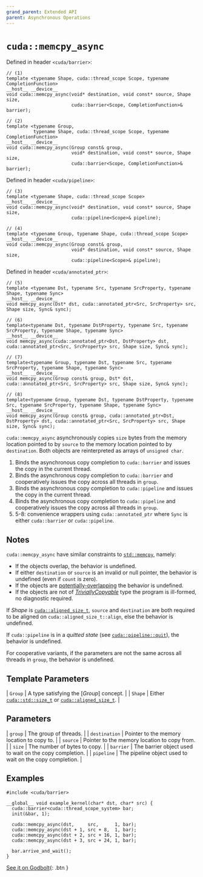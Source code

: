 ```yaml
---
grand_parent: Extended API
parent: Asynchronous Operations
---
```


# `cuda::memcpy_async`

Defined in header `<cuda/barrier>`:

```cuda
// (1)
template <typename Shape, cuda::thread_scope Scope, typename CompletionFunction>
__host__ __device__
void cuda::memcpy_async(void* destination, void const* source, Shape size,
                        cuda::barrier<Scope, CompletionFunction>& barrier);

// (2)
template <typename Group,
          typename Shape, cuda::thread_scope Scope, typename CompletionFunction>
__host__ __device__
void cuda::memcpy_async(Group const& group,
                        void* destination, void const* source, Shape size,
                        cuda::barrier<Scope, CompletionFunction>& barrier);
```

Defined in header `<cuda/pipeline>`:

```cuda
// (3)
template <typename Shape, cuda::thread_scope Scope>
__host__ __device__
void cuda::memcpy_async(void* destination, void const* source, Shape size,
                        cuda::pipeline<Scope>& pipeline);

// (4)
template <typename Group, typename Shape, cuda::thread_scope Scope>
__host__ __device__
void cuda::memcpy_async(Group const& group,
                        void* destination, void const* source, Shape size,
                        cuda::pipeline<Scope>& pipeline);
```

Defined in header `<cuda/annotated_ptr>`:

```cuda
// (5)
template <typename Dst, typename Src, typename SrcProperty, typename Shape, typename Sync>
__host__ __device__
void memcpy_async(Dst* dst, cuda::annotated_ptr<Src, SrcProperty> src, Shape size, Sync& sync);

// (6)
template<typename Dst, typename DstProperty, typename Src, typename SrcProperty, typename Shape, typename Sync>
__host__ __device__
void memcpy_async(cuda::annotated_ptr<Dst, DstProperty> dst, cuda::annotated_ptr<Src, SrcProperty> src, Shape size, Sync& sync);

// (7)
template<typename Group, typename Dst, typename Src, typename SrcProperty, typename Shape, typename Sync>
__host__ __device__
void memcpy_async(Group const& group, Dst* dst, cuda::annotated_ptr<Src, SrcProperty> src, Shape size, Sync& sync);

// (8)
template<typename Group, typename Dst, typename DstProperty, typename Src, typename SrcProperty, typename Shape, typename Sync>
__host__ __device__
void memcpy_async(Group const& group, cuda::annotated_ptr<Dst, DstProperty> dst, cuda::annotated_ptr<Src, SrcProperty> src, Shape size, Sync& sync);
```

`cuda::memcpy_async` asynchronously copies `size` bytes from the memory
  location pointed to by `source` to the memory location pointed to by
  `destination`.
Both objects are reinterpreted as arrays of `unsigned char`.

1. Binds the asynchronous copy completion to `cuda::barrier` and issues the copy
   in the current thread.
2. Binds the asynchronous copy completion to `cuda::barrier` and cooperatively
   issues the copy across all threads in `group`.
3. Binds the asynchronous copy completion to `cuda::pipeline` and issues the copy
   in the current thread.
4. Binds the asynchronous copy completion to `cuda::pipeline` and cooperatively
   issues the copy across all threads in `group`.
5. 5-8: convenience wrappers using `cuda::annotated_ptr` where `Sync` is
   either `cuda::barrier` or `cuda::pipeline`.

## Notes

`cuda::memcpy_async` have similar constraints to [`std::memcpy`], namely:
* If the objects overlap, the behavior is undefined.
* If either `destination` or `source` is an invalid or null pointer, the
    behavior is undefined (even if `count` is zero).
* If the objects are [potentially-overlapping] the behavior is undefined.
* If the objects are not of [_TriviallyCopyable_] type the program is
    ill-formed, no diagnostic required.

If _Shape_ is [`cuda::aligned_size_t`], `source` and `destination` are both
  required to be aligned on `cuda::aligned_size_t::align`, else the behavior is
  undefined.

If `cuda::pipeline` is in a _quitted state_ (see [`cuda::pipeline::quit`]), the
  behavior is undefined.

For cooperative variants, if the parameters are not the same across all threads
  in `group`, the behavior is undefined.

## Template Parameters

| `Group` | A type satisfying the [_Group_] concept.                  |
| `Shape` | Either [`cuda::std::size_t`] or [`cuda::aligned_size_t`]. |

## Parameters

| `group`       | The group of threads.                                    |
| `destination` | Pointer to the memory location to copy to.               |
| `source`      | Pointer to the memory location to copy from.             |
| `size`        | The number of bytes to copy.                             |
| `barrier`     | The barrier object used to wait on the copy completion.  |
| `pipeline`    | The pipeline object used to wait on the copy completion. |

## Examples

```cuda
#include <cuda/barrier>

__global__ void example_kernel(char* dst, char* src) {
  cuda::barrier<cuda::thread_scope_system> bar;
  init(&bar, 1);

  cuda::memcpy_async(dst,     src,      1, bar);
  cuda::memcpy_async(dst + 1, src + 8,  1, bar);
  cuda::memcpy_async(dst + 2, src + 16, 1, bar);
  cuda::memcpy_async(dst + 3, src + 24, 1, bar);

  bar.arrive_and_wait();
}
```

[See it on Godbolt](https://godbolt.org/z/od6q9s8fq){: .btn }


[`std::memcpy`]: https://en.cppreference.com/w/cpp/string/byte/memcpy

[potentially-overlapping]: https://en.cppreference.com/w/cpp/language/object#Subobjects

[_TriviallyCopyable_]: https://en.cppreference.com/w/cpp/named_req/TriviallyCopyable

[`cuda::std::size_t`]: https://en.cppreference.com/w/c/types/size_t

[`cuda::aligned_size_t`]: ../shapes/aligned_size_t.md
[`cuda::pipeline::quit`]: ../synchronization_primitives/pipeline/quit.md

